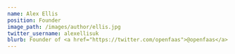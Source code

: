 ```yaml
---
name: Alex Ellis
position: Founder
image_path: /images/author/ellis.jpg
twitter_username: alexellisuk
blurb: Founder of <a href="https://twitter.com/openfaas">@openfaas</a>. Open Source <a href="https://twitter.com/vmware">@vmware</a>.
---
```


